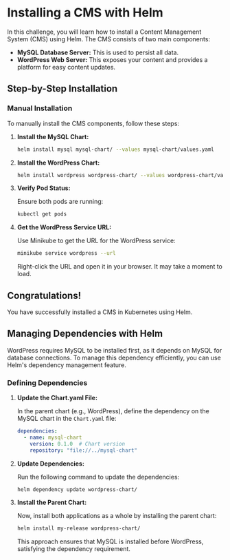 # Installing a CMS with Helm

In this challenge, you will learn how to install a Content Management System (CMS) using Helm. The CMS consists of two main components:

- **MySQL Database Server:** This is used to persist all data.
- **WordPress Web Server:** This exposes your content and provides a platform for easy content updates.

## Step-by-Step Installation

### Manual Installation

To manually install the CMS components, follow these steps:

1. **Install the MySQL Chart:**

    ```sh
    helm install mysql mysql-chart/ --values mysql-chart/values.yaml
    ```

2. **Install the WordPress Chart:**

    ```sh
    helm install wordpress wordpress-chart/ --values wordpress-chart/values.yaml
    ```

3. **Verify Pod Status:**

    Ensure both pods are running:

    ```sh
    kubectl get pods
    ```

4. **Get the WordPress Service URL:**

    Use Minikube to get the URL for the WordPress service:

    ```sh
    minikube service wordpress --url
    ```

    Right-click the URL and open it in your browser. It may take a moment to load.

## Congratulations!

You have successfully installed a CMS in Kubernetes using Helm.

## Managing Dependencies with Helm

WordPress requires MySQL to be installed first, as it depends on MySQL for database connections. To manage this dependency efficiently, you can use Helm's dependency management feature.

### Defining Dependencies

1. **Update the Chart.yaml File:**

    In the parent chart (e.g., WordPress), define the dependency on the MySQL chart in the `Chart.yaml` file:

    ```yaml
    dependencies:
      - name: mysql-chart
        version: 0.1.0  # Chart version
        repository: "file://../mysql-chart"
    ```

2. **Update Dependencies:**

    Run the following command to update the dependencies:

    ```sh
    helm dependency update wordpress-chart/
    ```

3. **Install the Parent Chart:**

    Now, install both applications as a whole by installing the parent chart:

    ```sh
    helm install my-release wordpress-chart/
    ```

    This approach ensures that MySQL is installed before WordPress, satisfying the dependency requirement.